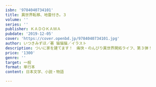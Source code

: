 ```yaml
---
isbn: '9784040734101'
title: 異世界転移、地雷付き。３
volume: ''
series: ''
publisher: ＫＡＤＯＫＡＷＡ
pubdate: '2019-12-05'
cover: 'https://cover.openbd.jp/9784040734101.jpg'
author: いつきみずほ／著 猫猫猫／イラスト
description: ついに家を建てます！　痛快・のんびり異世界開拓ライフ、第３弾！
price: '1300'
genre: ''
target: 一般
format: 単行本
content: 日本文学、小説・物語

---
```

